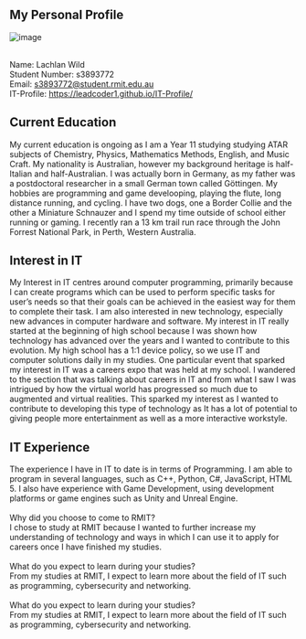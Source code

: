 ## My Personal Profile
![image](https://user-images.githubusercontent.com/80801153/111904441-089fbd00-8a82-11eb-940b-6ee4c8146cc7.png)

<br>Name: Lachlan Wild
<br>Student Number: s3893772
<br>Email: s3893772@student.rmit.edu.au
<br>IT-Profile: https://leadcoder1.github.io/IT-Profile/


## Current Education
My current education is ongoing as I am a Year 11 studying studying ATAR subjects of Chemistry, Physics, Mathematics Methods, English, and Music Craft. My nationality is Australian, however my background heritage is half-Italian and half-Australian. I was actually born in Germany, as my father was a postdoctoral researcher in a small German town called Göttingen. My hobbies are programming and game develooping, playing the flute, long distance running, and cycling. I have two dogs, one a Border Collie and the other a Miniature Schnauzer and I spend my time outside of school either running or gaming. I recently ran a 13 km trail run race through the John Forrest National Park, in Perth, Western Australia.

## Interest in IT
My Interest in IT centres around computer programming, primarily because I can create programs which can be used to perform specific tasks for user’s needs so that their goals can be achieved in the easiest way for them to complete their task. I am also interested in new technology, especially new advances in computer hardware and software.
My interest in IT really started at the beginning of high school because I was shown how technology has advanced over the years and I wanted to contribute to this evolution. My high school has a 1:1 device policy, so we use IT and computer solutions daily in my studies.
One particular event that sparked my interest in IT was a careers expo that was held at my school. I wandered to the section that was talking about careers in IT and from what I saw I was intrigued by how the virtual world has progressed so much due to augmented and virtual realities. This sparked my interest as I wanted to contribute to developing this type of technology as It has a lot of potential to giving people more entertainment as well as a more interactive workstyle.
## IT Experience
The experience I have in IT to date is in terms of Programming. I am able to program in several languages, such as C++, Python, C#, JavaScript, HTML 5. I also have experience
with Game Development, using development platforms or game engines such as Unity and Unreal Engine.
<br>
<br>Why did you choose to come to RMIT?
<br>I chose to study at RMIT because I wanted to further increase my understanding of technology and ways in which I can use it to apply for careers once I have finished my studies.
<br>
<br>What do you expect to learn during your studies?
<br>From my studies at RMIT, I expect to learn more about the field of IT such as programming, cybersecurity and networking.
<br>
<br>What do you expect to learn during your studies?
<br>From my studies at RMIT, I expect to learn more about the field of IT such as programming, cybersecurity and networking.
